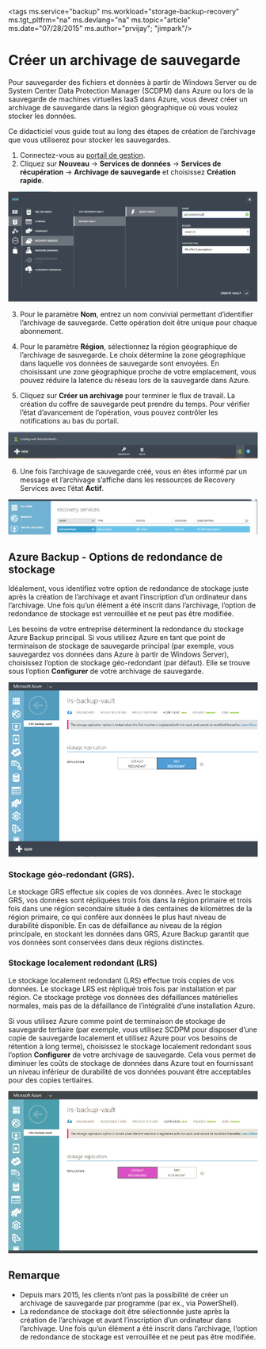 <properties
   pageTitle="Azure Backup - Création d’un archivage de sauvegarde et spécification de la redondance de stockage"
   description="Découvrez comment créer un archivage de sauvegarde et spécifier des options de redondance de stockage dans Azure Backup."
   services="backup"
   documentationCenter=""
   authors="aashishr"
   manager="shreeshd"
   editor=""/>

<tags ms.service="backup" ms.workload="storage-backup-recovery" ms.tgt\_pltfrm="na" ms.devlang="na" ms.topic="article" ms.date="07/28/2015" ms.author="prvijay"; "jimpark"/>

# Créer un archivage de sauvegarde
Pour sauvegarder des fichiers et données à partir de Windows Server ou de System Center Data Protection Manager (SCDPM) dans Azure ou lors de la sauvegarde de machines virtuelles IaaS dans Azure, vous devez créer un archivage de sauvegarde dans la région géographique où vous voulez stocker les données.

Ce didacticiel vous guide tout au long des étapes de création de l’archivage que vous utiliserez pour stocker les sauvegardes.

1. Connectez-vous au [portail de gestion](https://manage.windowsazure.com/).
2. Cliquez sur **Nouveau** -> **Services de données** -> **Services de récupération** -> **Archivage de sauvegarde** et choisissez **Création rapide**.

  ![Créer un archivage][1]

3. Pour le paramètre **Nom**, entrez un nom convivial permettant d’identifier l’archivage de sauvegarde. Cette opération doit être unique pour chaque abonnement.

4. Pour le paramètre **Région**, sélectionnez la région géographique de l’archivage de sauvegarde. Le choix détermine la zone géographique dans laquelle vos données de sauvegarde sont envoyées. En choisissant une zone géographique proche de votre emplacement, vous pouvez réduire la latence du réseau lors de la sauvegarde dans Azure.

5. Cliquez sur **Créer un archivage** pour terminer le flux de travail. La création du coffre de sauvegarde peut prendre du temps. Pour vérifier l’état d’avancement de l’opération, vous pouvez contrôler les notifications au bas du portail.

  ![Création d’un archivage][2]

6. Une fois l’archivage de sauvegarde créé, vous en êtes informé par un message et l’archivage s’affiche dans les ressources de Recovery Services avec l’état **Actif**.

  ![Création d’un état de l’archivage][3]


## Azure Backup - Options de redondance de stockage

Idéalement, vous identifiez votre option de redondance de stockage juste après la création de l’archivage et avant l’inscription d’un ordinateur dans l’archivage. Une fois qu’un élément a été inscrit dans l’archivage, l’option de redondance de stockage est verrouillée et ne peut pas être modifiée.

Les besoins de votre entreprise déterminent la redondance du stockage Azure Backup principal. Si vous utilisez Azure en tant que point de terminaison de stockage de sauvegarde principal (par exemple, vous sauvegardez vos données dans Azure à partir de Windows Server), choisissez l’option de stockage géo-redondant (par défaut). Elle se trouve sous l’option **Configurer** de votre archivage de sauvegarde.

![GRS][4]

### Stockage géo-redondant (GRS).
Le stockage GRS effectue six copies de vos données. Avec le stockage GRS, vos données sont répliquées trois fois dans la région primaire et trois fois dans une région secondaire située à des centaines de kilomètres de la région primaire, ce qui confère aux données le plus haut niveau de durabilité disponible. En cas de défaillance au niveau de la région principale, en stockant les données dans GRS, Azure Backup garantit que vos données sont conservées dans deux régions distinctes.

### Stockage localement redondant (LRS)
Le stockage localement redondant (LRS) effectue trois copies de vos données. Le stockage LRS est répliqué trois fois par installation et par région. Ce stockage protège vos données des défaillances matérielles normales, mais pas de la défaillance de l’intégralité d’une installation Azure.

Si vous utilisez Azure comme point de terminaison de stockage de sauvegarde tertiaire (par exemple, vous utilisez SCDPM pour disposer d’une copie de sauvegarde localement et utilisez Azure pour vos besoins de rétention à long terme), choisissez le stockage localement redondant sous l’option **Configurer** de votre archivage de sauvegarde. Cela vous permet de diminuer les coûts de stockage de données dans Azure tout en fournissant un niveau inférieur de durabilité de vos données pouvant être acceptables pour des copies tertiaires.

![LRS][5]

## Remarque

- Depuis mars 2015, les clients n’ont pas la possibilité de créer un archivage de sauvegarde par programme (par ex., via PowerShell).
- La redondance de stockage doit être sélectionnée juste après la création de l’archivage et avant l’inscription d’un ordinateur dans l’archivage. Une fois qu’un élément a été inscrit dans l’archivage, l’option de redondance de stockage est verrouillée et ne peut pas être modifiée.

<!--Image references-->
[1]: ./media/backup-azure-backup-create-vault/createvault1.png
[2]: ./media/backup-azure-backup-create-vault/creatingvault1.png
[3]: ./media/backup-azure-backup-create-vault/backupvaultstatus1.png
[4]: ./media/backup-azure-backup-create-vault/grs.png
[5]: ./media/backup-azure-backup-create-vault/lrs.png

<!---HONumber=July15_HO5-->